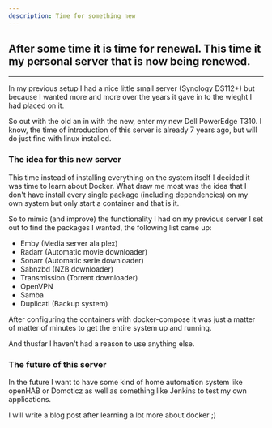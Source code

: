 ```yaml
---
description: Time for something new
---
```


## After some time it is time for renewal. This time it my personal server that is now being renewed.

---

In my previous setup I had a nice little small server (Synology DS112+) but because I wanted more and more over the years it gave in to the wieght I had placed on it.

So out with the old an in with the new, enter my new Dell PowerEdge T310.
I know, the time of introduction of this server is already 7 years ago, but will do just fine with linux installed.

### The idea for this new server

This time instead of installing everything on the system itself I decided it was time to learn about Docker.
What draw me most was the idea that I don't have install every single package (including dependencies) on my own system but only start a container and that is it.

So to mimic (and improve) the functionality I had on my previous server I set out to find the packages I wanted, the following list came up:

-   Emby (Media server ala plex)
-   Radarr (Automatic movie downloader)
-   Sonarr (Automatic serie downloader)
-   Sabnzbd (NZB downloader)
-   Transmission (Torrent downloader)
-   OpenVPN
-   Samba
-   Duplicati (Backup system)

After configuring the containers with docker-compose it was just a matter of matter of minutes to get the entire system up and running.

And thusfar I haven't had a reason to use anything else.

### The future of this server

In the future I want to have some kind of home automation system like openHAB or Domoticz as well as something like Jenkins to test my own applications.

I will write a blog post after learning a lot more about docker ;)
